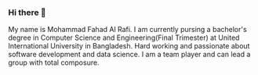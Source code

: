 ### Hi there 👋

<!--
**Rafnarok335/Rafnarok335** is a ✨ _special_ ✨ repository because its `README.md` (this file) appears on your GitHub profile.

Here are some ideas to get you started:

- 🔭 I’m currently working on ...
- 🌱 I’m currently learning ...
- 👯 I’m looking to collaborate on ...
- 🤔 I’m looking for help with ...
- 💬 Ask me about ...
- 📫 How to reach me: ...
- 😄 Pronouns: ...
- ⚡ Fun fact: ...
-->
My name is Mohammad Fahad Al Rafi. I am currently pursing a bachelor's degree in Computer Science and Engineering(Final Trimester) at United International University in Bangladesh. Hard working and passionate about software development and data science. I am a team player and can lead a group with total composure.
